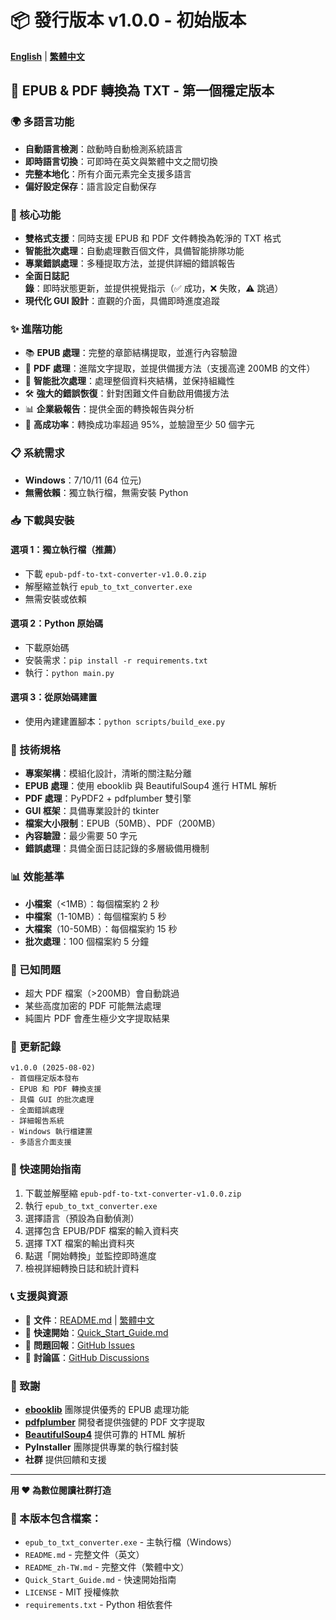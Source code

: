 # 📦 發行版本 v1.0.0 - 初始版本

[**English**](RELEASE_NOTES.md) | [**繁體中文**](RELEASE_NOTES_zh-TW.md)

## 🎉 EPUB & PDF 轉換為 TXT - 第一個穩定版本

### 🌍 多語言功能
- **自動語言檢測**：啟動時自動檢測系統語言
- **即時語言切換**：可即時在英文與繁體中文之間切換
- **完整本地化**：所有介面元素完全支援多語言
- **偏好設定保存**：語言設定自動保存

### 🚀 核心功能
- **雙格式支援**：同時支援 EPUB 和 PDF 文件轉換為乾淨的 TXT 格式
- **智能批次處理**：自動處理數百個文件，具備智能排隊功能
- **專業錯誤處理**：多種提取方法，並提供詳細的錯誤報告
- **全面日誌記錄**：即時狀態更新，並提供視覺指示（✅ 成功，❌ 失敗，⚠️ 跳過）
- **現代化 GUI 設計**：直觀的介面，具備即時進度追蹤

### ✨ 進階功能
- 📚 **EPUB 處理**：完整的章節結構提取，並進行內容驗證
- 📄 **PDF 處理**：進階文字提取，並提供備援方法（支援高達 200MB 的文件）
- 🔄 **智能批次處理**：處理整個資料夾結構，並保持組織性
- 🛠️ **強大的錯誤恢復**：針對困難文件自動啟用備援方法
- 📊 **企業級報告**：提供全面的轉換報告與分析
- 🎯 **高成功率**：轉換成功率超過 95%，並驗證至少 50 個字元

### 📋 系統需求
- **Windows**：7/10/11 (64 位元)
- **無需依賴**：獨立執行檔，無需安裝 Python

### 📥 下載與安裝

#### 選項 1：獨立執行檔（推薦）
- 下載 `epub-pdf-to-txt-converter-v1.0.0.zip`
- 解壓縮並執行 `epub_to_txt_converter.exe`
- 無需安裝或依賴

#### 選項 2：Python 原始碼
- 下載原始碼
- 安裝需求：`pip install -r requirements.txt`
- 執行：`python main.py`

#### 選項 3：從原始碼建置
- 使用內建建置腳本：`python scripts/build_exe.py`

### 🔧 技術規格
- **專案架構**：模組化設計，清晰的關注點分離
- **EPUB 處理**：使用 ebooklib 與 BeautifulSoup4 進行 HTML 解析
- **PDF 處理**：PyPDF2 + pdfplumber 雙引擎
- **GUI 框架**：具備專業設計的 tkinter
- **檔案大小限制**：EPUB（50MB）、PDF（200MB）
- **內容驗證**：最少需要 50 字元
- **錯誤處理**：具備全面日誌記錄的多層級備用機制

### 📊 效能基準
- **小檔案**（<1MB）：每個檔案約 2 秒
- **中檔案**（1-10MB）：每個檔案約 5 秒
- **大檔案**（10-50MB）：每個檔案約 15 秒
- **批次處理**：100 個檔案約 5 分鐘

### 🐛 已知問題
- 超大 PDF 檔案（>200MB）會自動跳過
- 某些高度加密的 PDF 可能無法處理
- 純圖片 PDF 會產生極少文字提取結果

### 🔄 更新記錄
```
v1.0.0 (2025-08-02)
- 首個穩定版本發布
- EPUB 和 PDF 轉換支援
- 具備 GUI 的批次處理
- 全面錯誤處理
- 詳細報告系統
- Windows 執行檔建置
- 多語言介面支援
```

### 📖 快速開始指南
1. 下載並解壓縮 `epub-pdf-to-txt-converter-v1.0.0.zip`
2. 執行 `epub_to_txt_converter.exe`
3. 選擇語言（預設為自動偵測）
4. 選擇包含 EPUB/PDF 檔案的輸入資料夾
5. 選擇 TXT 檔案的輸出資料夾
6. 點選「開始轉換」並監控即時進度
7. 檢視詳細轉換日誌和統計資料

### 📞 支援與資源
- 📖 **文件**：[README.md](../README.md) | [繁體中文](../README_zh-TW.md)
- 🚀 **快速開始**：[Quick_Start_Guide.md](Quick_Start_Guide.md)
- 🐛 **問題回報**：[GitHub Issues](../../issues)
- 💬 **討論區**：[GitHub Discussions](../../discussions)

### 🙏 致謝
- **[ebooklib](https://github.com/aerkalov/ebooklib)** 團隊提供優秀的 EPUB 處理功能
- **[pdfplumber](https://github.com/jsvine/pdfplumber)** 開發者提供強健的 PDF 文字提取
- **[BeautifulSoup4](https://www.crummy.com/software/BeautifulSoup/)** 提供可靠的 HTML 解析
- **PyInstaller** 團隊提供專業的執行檔封裝
- **社群** 提供回饋和支援

---

**用 ❤️ 為數位閱讀社群打造**

### 📁 本版本包含檔案：
- `epub_to_txt_converter.exe` - 主執行檔（Windows）
- `README.md` - 完整文件（英文）
- `README_zh-TW.md` - 完整文件（繁體中文）
- `Quick_Start_Guide.md` - 快速開始指南
- `LICENSE` - MIT 授權條款
- `requirements.txt` - Python 相依套件

